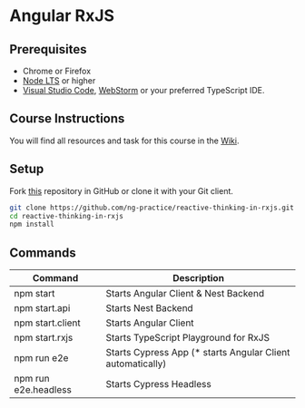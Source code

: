 # Angular RxJS

## Prerequisites

- Chrome or Firefox
- [Node LTS](https://nodejs.org/) or higher
- [Visual Studio Code](https://code.visualstudio.com/), [WebStorm](https://www.jetbrains.com/webstorm/) or your preferred TypeScript IDE.

## Course Instructions

You will find all resources and task for this course in the [Wiki](https://github.com/ng-practice/angular-rxjs/wiki).

## Setup

Fork [this](https://github.com/ng-practice/angular-rxjs.git) repository in GitHub or clone it with your Git client.

```bash
git clone https://github.com/ng-practice/reactive-thinking-in-rxjs.git
cd reactive-thinking-in-rxjs
npm install
```

## Commands

| Command              | Description                                                 |
| -------------------- | ----------------------------------------------------------- |
| npm start            | Starts Angular Client & Nest Backend                        |
| npm start.api        | Starts Nest Backend                                         |
| npm start.client     | Starts Angular Client                                       |
| npm start.rxjs       | Starts TypeScript Playground for RxJS                       |
| npm run e2e          | Starts Cypress App (\* starts Angular Client automatically) |
| npm run e2e.headless | Starts Cypress Headless                                     |
